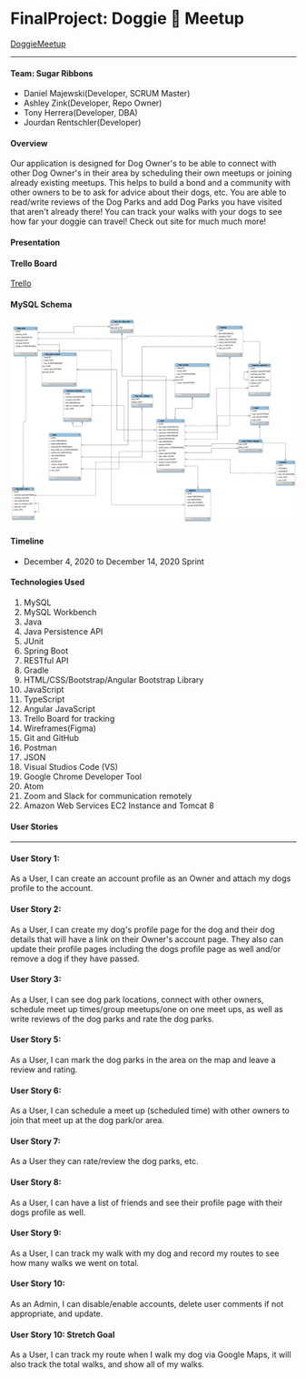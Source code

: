 # FinalProject: Doggie :paw_prints: Meetup

[DoggieMeetup](https://dmaj.net/DoggieMeetup/#/home)

__________________________________________________________
#### Team: Sugar Ribbons
* Daniel Majewski(Developer, SCRUM Master)
* Ashley Zink(Developer, Repo Owner)
* Tony Herrera(Developer, DBA)
* Jourdan Rentschler(Developer)

#### Overview
Our application is designed for Dog Owner's to be able to connect with other Dog Owner's in their area by scheduling their own meetups or joining already existing meetups. This helps to build a bond and a community with other owners to be to ask for advice about their dogs, etc. You are able to read/write reviews of the Dog Parks and add Dog Parks you have visited that aren't already there! You can track your walks with your dogs to see how far your doggie can travel! Check out site for much much more! 

#### Presentation

#### Trello Board
[Trello](https://trello.com/invite/b/bPVmplMP/647f6b5cd996f410a3066f02363e27ad/sugar-ribbons)

#### MySQL Schema
![alt text](https://raw.githubusercontent.com/ashleyzink/FinalProject/main/DB/dogdb.png "MySQL Schema")

#### Timeline
* December 4, 2020 to December 14, 2020 Sprint

#### Technologies Used
1. MySQL
2. MySQL Workbench
3. Java
4. Java Persistence API
5. JUnit
6. Spring Boot
7. RESTful API
8. Gradle
9. HTML/CSS/Bootstrap/Angular Bootstrap Library
10. JavaScript
11. TypeScript
12. Angular JavaScript
13. Trello Board for tracking
14. Wireframes(Figma)
15. Git and GitHub
16. Postman
17. JSON
18. Visual Studios Code (VS)
19. Google Chrome Developer Tool
20. Atom
21. Zoom and Slack for communication remotely
22. Amazon Web Services EC2 Instance and Tomcat 8

#### User Stories
__________________________________________________________
#### User Story 1:
As a User,  I can create an account profile as an Owner and attach my dogs profile to the account.

#### User Story 2:
As a User, I can create my dog's profile page for the dog and their dog details that will have a link on their Owner's account page. They also can update their profile pages including the dogs profile page as well and/or remove a dog if they have passed.

#### User Story 3:
As a User, I  can see dog park locations, connect with other owners, schedule meet up times/group meetups/one on one meet ups, as well as write reviews of the dog parks and rate the dog parks.

#### User Story 5:
As a User, I can mark the dog parks in the area on the map and leave a review and rating.

#### User Story 6:
As a User, I can schedule a meet up (scheduled time) with other owners to join that meet up at the dog park/or area.

#### User Story 7:
As a User they can rate/review the dog parks, etc.

#### User Story 8:
As a User, I can have a list of friends and see their profile page with their dogs profile as well.

#### User Story 9:
As a User, I can track my walk with my dog and record my routes to see how many walks we went on total.

#### User Story 10:
As an Admin, I can disable/enable accounts, delete user comments if not appropriate, and update.

#### User Story 10: Stretch Goal
As a User, I can track my route when I walk my dog via Google Maps, it will also track the total walks, and show all of my walks.
